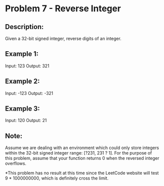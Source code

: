 # Problem 7 - Reverse Integer
## Description:
Given a 32-bit signed integer, reverse digits of an integer.

## Example 1:
Input: 123
Output: 321

## Example 2:
Input: -123
Output: -321

## Example 3:
Input: 120
Output: 21

## Note:
Assume we are dealing with an environment which could only store integers within the 32-bit signed integer range: [?231,  231 ? 1]. For the purpose of this problem, assume that your function returns 0 when the reversed integer overflows.

*This problem has no result at this time since the LeetCode website will test 9 * 1000000000, which is definitely cross the limit.